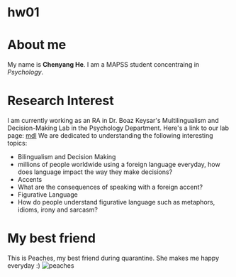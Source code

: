 # hw01

# About me
My name is **Chenyang He**. I am a MAPSS student concentraing in *Psychology*. 

# Research Interest 
I am currently working as an RA in Dr. Boaz Keysar's Multilingualism and Decision-Making Lab in the Psychology Department. 
Here's a link to our lab page:
[mdl](https://mdl.uchicago.edu/)
We are dedicated to understanding the following interesting topics:
* Bilingualism and Decision Making
 *  millions of people worldwide using a foreign language everyday, how does language impact the way they make decisions? 
* Accents
 * What are the consequences of speaking with a foreign accent? 
* Figurative Language
 * How do people understand figurative language such as metaphors, idioms, irony and sarcasm? 

# My best friend
This is Peaches, my best friend during quarantine.
She makes me happy everyday :)
![peaches](https://github.com/sarahcy1/hw01/blob/master/IMG_4007.jpg)
